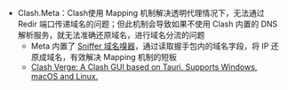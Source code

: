 - Clash.Meta：Clash使用 Mapping 机制解决透明代理情况下，无法通过 Redir 端口传递域名的问题；但此机制会导致如果不使用 Clash 内置的 DNS 解析服务，就无法准确还原域名，进行域名分流的问题
	- Meta 内置了 [Sniffer 域名嗅器](https://docs.metacubex.one/function/dns/sniffer)，通过读取握手包内的域名字段，将 IP 还原成域名，有效解决 Mapping 机制的短板
	- [Clash Verge: A Clash GUI based on Tauri. Supports Windows, macOS and Linux.](https://github.com/zzzgydi/clash-verge)